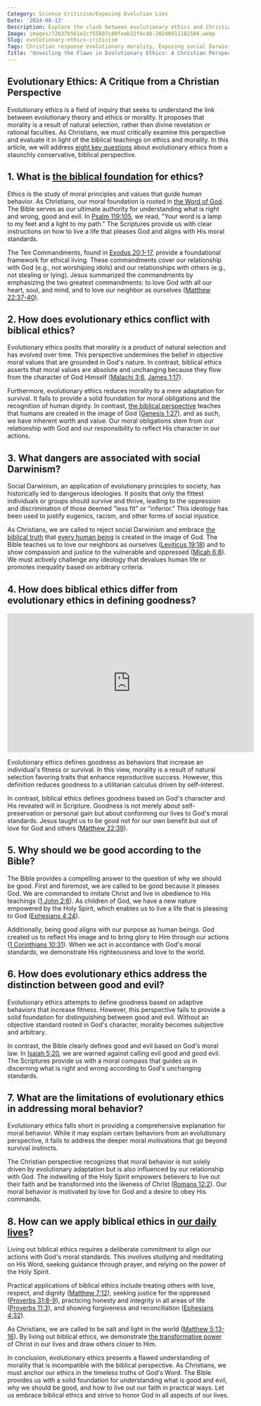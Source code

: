 ```yaml
---
Category: Science Criticism/Exposing Evolution Lies
Date: '2024-08-13'
Description: Explore the clash between evolutionary ethics and Christian beliefs, highlighting the dangers of social Darwinism and contrasting biblical morality with evolutionary principles. Dive into the moral arguments against evolution and the faith-based critiques of evolutionary psychology in this thought-provoking article.
Image: images/72037b561e2cf55807c80feeb32f0c48-20240911181504.webp
Slug: evolutionary-ethics-criticism
Tags: Christian response evolutionary morality, Exposing social Darwinism dangers, Biblical ethics vs evolutionary ethics, Moral argument against evolution, Faith-based critique evolutionary psychology
Title: 'Unveiling the Flaws in Evolutionary Ethics: A Christian Perspective'
---
```


## Evolutionary Ethics: A Critique from a Christian Perspective

Evolutionary ethics is a field of inquiry that seeks to understand the link between evolutionary theory and ethics or morality. It proposes that morality is a result of natural selection, rather than divine revelation or rational faculties. As Christians, we must critically examine this perspective and evaluate it in light of the biblical teachings on ethics and morality. In this article, we will address [eight key questions](/fossil-record-interpretation) about evolutionary ethics from a staunchly conservative, biblical perspective.

## 1. What is [the biblical foundation](/parental-rights) for ethics?

Ethics is the study of moral principles and values that guide human behavior. As Christians, our moral foundation is rooted in [the Word of God](/top-50-spiritual-weapons-for-warfare-a-biblical-guide-for-christian-warriors). The Bible serves as our ultimate authority for understanding what is right and wrong, good and evil. In [Psalm 119:105](https://www.bibleref.com/Psalm/119/Psalm-119-105.html), we read, "Your word is a lamp to my feet and a light to my path." The Scriptures provide us with clear instructions on how to live a life that pleases God and aligns with His moral standards.

The Ten Commandments, found in [Exodus 20:1-17](https://www.bibleref.com/Exodus/20/Exodus-20-1.html), provide a foundational framework for ethical living. These commandments cover our relationship with God (e.g., not worshiping idols) and our relationships with others (e.g., not stealing or lying). Jesus summarized the commandments by emphasizing the two greatest commandments: to love God with all our heart, soul, and mind, and to love our neighbor as ourselves ([Matthew 22:37-40](https://www.bibleref.com/Matthew/22/Matthew-22-37.html)).

## 2. How does evolutionary ethics conflict with biblical ethics?

Evolutionary ethics posits that morality is a product of natural selection and has evolved over time. This perspective undermines the belief in objective moral values that are grounded in God's nature. In contrast, biblical ethics asserts that moral values are absolute and unchanging because they flow from the character of God Himself ([Malachi 3:6](https://www.bibleref.com/Malachi/3/Malachi-3-6.html), [James 1:17](https://www.bibleref.com/James/1/James-1-17.html)).

Furthermore, evolutionary ethics reduces morality to a mere adaptation for survival. It fails to provide a solid foundation for moral obligations and the recognition of human dignity. In contrast, [the biblical perspective](/critiquing-feminist-theology) teaches that humans are created in the image of God ([Genesis 1:27](https://www.bibleref.com/Genesis/1/Genesis-1-27.html)), and as such, we have inherent worth and value. Our moral obligations stem from our relationship with God and our responsibility to reflect His character in our actions.

## 3. What dangers are associated with social Darwinism?

Social Darwinism, an application of evolutionary principles to society, has historically led to dangerous ideologies. It posits that only the fittest individuals or groups should survive and thrive, leading to the oppression and discrimination of those deemed "less fit" or "inferior." This ideology has been used to justify eugenics, racism, and other forms of social injustice.

As Christians, we are called to reject social Darwinism and embrace [the biblical truth](/curriculum-integration) that [every human being](/genetic-evidence-challenges) is created in the image of God. The Bible teaches us to love our neighbors as ourselves ([Leviticus 19:18](https://www.bibleref.com/Leviticus/19/Leviticus-19-18.html)) and to show compassion and justice to the vulnerable and oppressed ([Micah 6:8](https://www.bibleref.com/Micah/6/Micah-6-8.html)). We must actively challenge any ideology that devalues human life or promotes inequality based on arbitrary criteria.

## 4. How does biblical ethics differ from evolutionary ethics in defining goodness?


<iframe width="560" height="315" src="https://www.youtube.com/embed/uqpV42ZCano" frameborder="0" allow="autoplay; encrypted-media" allowfullscreen></iframe>


Evolutionary ethics defines goodness as behaviors that increase an individual's fitness or survival. In this view, morality is a result of natural selection favoring traits that enhance reproductive success. However, this definition reduces goodness to a utilitarian calculus driven by self-interest.

In contrast, biblical ethics defines goodness based on God's character and His revealed will in Scripture. Goodness is not merely about self-preservation or personal gain but about conforming our lives to God's moral standards. Jesus taught us to be good not for our own benefit but out of love for God and others ([Matthew 22:39](https://www.bibleref.com/Matthew/22/Matthew-22-39.html)).

## 5. Why should we be good according to the Bible?

The Bible provides a compelling answer to the question of why we should be good. First and foremost, we are called to be good because it pleases God. We are commanded to imitate Christ and live in obedience to His teachings ([1 John 2:6](https://www.bibleref.com/1-John/2/1-John-2-6.html)). As children of God, we have a new nature empowered by the Holy Spirit, which enables us to live a life that is pleasing to God ([Ephesians 4:24](https://www.bibleref.com/Ephesians/4/Ephesians-4-24.html)).

Additionally, being good aligns with our purpose as human beings. God created us to reflect His image and to bring glory to Him through our actions ([1 Corinthians 10:31](https://www.bibleref.com/1-Corinthians/10/1-Corinthians-10-31.html)). When we act in accordance with God's moral standards, we demonstrate His righteousness and love to the world.

## 6. How does evolutionary ethics address the distinction between good and evil?

Evolutionary ethics attempts to define goodness based on adaptive behaviors that increase fitness. However, this perspective fails to provide a solid foundation for distinguishing between good and evil. Without an objective standard rooted in God's character, morality becomes subjective and arbitrary.

In contrast, the Bible clearly defines good and evil based on God's moral law. In [Isaiah 5:20](https://www.bibleref.com/Isaiah/5/Isaiah-5-20.html), we are warned against calling evil good and good evil. The Scriptures provide us with a moral compass that guides us in discerning what is right and wrong according to God's unchanging standards.

## 7. What are the limitations of evolutionary ethics in addressing moral behavior?

Evolutionary ethics falls short in providing a comprehensive explanation for moral behavior. While it may explain certain behaviors from an evolutionary perspective, it fails to address the deeper moral motivations that go beyond survival instincts.

The Christian perspective recognizes that moral behavior is not solely driven by evolutionary adaptation but is also influenced by our relationship with God. The indwelling of the Holy Spirit empowers believers to live out their faith and be transformed into the likeness of Christ ([Romans 12:2](https://www.bibleref.com/Romans/12/Romans-12-2.html)). Our moral behavior is motivated by love for God and a desire to obey His commands.

## 8. How can we apply biblical ethics in [our daily lives](/best-new-worship-songs-2024)?

Living out biblical ethics requires a deliberate commitment to align our actions with God's moral standards. This involves studying and meditating on His Word, seeking guidance through prayer, and relying on the power of the Holy Spirit.

Practical applications of biblical ethics include treating others with love, respect, and dignity ([Matthew 7:12](https://www.bibleref.com/Matthew/7/Matthew-7-12.html)), seeking justice for the oppressed ([Proverbs 31:8-9](https://www.bibleref.com/Proverbs/31/Proverbs-31-8.html)), practicing honesty and integrity in all areas of life ([Proverbs 11:3](https://www.bibleref.com/Proverbs/11/Proverbs-11-3.html)), and showing forgiveness and reconciliation ([Ephesians 4:32](https://www.bibleref.com/Ephesians/4/Ephesians-4-32.html)).

As Christians, we are called to be salt and light in the world ([Matthew 5:13-16](https://www.bibleref.com/Matthew/5/Matthew-5-13.html)). By living out biblical ethics, we demonstrate [the transformative power](/uncovering-the-divine-journey-of-jesus-exploring-the-life-of-christ) of Christ in our lives and draw others closer to Him.

In conclusion, evolutionary ethics presents a flawed understanding of morality that is incompatible with the biblical perspective. As Christians, we must anchor our ethics in the timeless truths of God's Word. The Bible provides us with a solid foundation for understanding what is good and evil, why we should be good, and how to live out our faith in practical ways. Let us embrace biblical ethics and strive to honor God in all aspects of our lives.